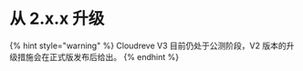 # 从 2.x.x 升级

{% hint style="warning" %}
Cloudreve V3 目前仍处于公测阶段，V2 版本的升级措施会在正式版发布后给出。
{% endhint %}

